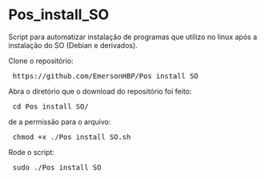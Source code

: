 # Pos_install_SO

Script para automatizar instalação de programas que utilizo no linux após a instalação do SO (Debian e derivados).

Clone o repositório:
<pre>
 <span style="font-weight: 400">https://github.com/EmersonHBP/Pos_install_SO</span>
</pre>

Abra o diretório que o download do repositório foi feito:
<pre>
 <span style="font-weight: 400">cd Pos_install_SO/</span>
</pre>

de a permissão para o arquivo:

<pre>
 <span style="font-weight: 400">chmod +x ./Pos_install_SO.sh</span>
</pre>

Rode o script:

<pre>
 <span style="font-weight: 400">sudo ./Pos_install_SO</span>
</pre>
